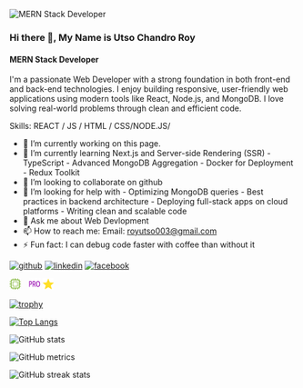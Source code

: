 ![MERN Stack Developer](https://i.ibb.co/4nYWmF29/MERN4.png)
### Hi there 👋, My Name is Utso Chandro Roy
#### MERN Stack Developer
I'm a passionate Web Developer with a strong foundation in both front-end and back-end technologies. I enjoy building responsive, user-friendly web applications using modern tools like React, Node.js, and MongoDB. I love solving real-world problems through clean and efficient code.

Skills: REACT / JS / HTML / CSS/NODE.JS/

- 🔭 I’m currently working on this page. 
- 🌱 I’m currently learning Next.js and Server-side Rendering (SSR) - TypeScript - Advanced MongoDB Aggregation - Docker for Deployment - Redux Toolkit 
- 👯 I’m looking to collaborate on github 
- 🤔 I’m looking for help with - Optimizing MongoDB queries - Best practices in backend architecture - Deploying full-stack apps on cloud platforms - Writing clean and scalable code 
- 💬 Ask me about Web Devlopment 
- 📫 How to reach me: Email: royutso003@gmail.com 
- ⚡ Fun fact: I can debug code faster with coffee than without it 


[<img src='https://cdn.jsdelivr.net/npm/simple-icons@3.0.1/icons/github.svg' alt='github' height='40'>](https://github.com/Utso-Roy)  [<img src='https://cdn.jsdelivr.net/npm/simple-icons@3.0.1/icons/linkedin.svg' alt='linkedin' height='40'>](https://www.linkedin.com/in/utsoroy8876/)  [<img src='https://cdn.jsdelivr.net/npm/simple-icons@3.0.1/icons/facebook.svg' alt='facebook' height='40'>](https://www.facebook.com/utso.roy.754)  

<a href='https://docs.github.com/en/developers'><img src='https://raw.githubusercontent.com/acervenky/animated-github-badges/master/assets/devbadge.gif' width='20' height='20'></a> <a href='https://github.com/pricing'><img src='https://raw.githubusercontent.com/acervenky/animated-github-badges/master/assets/pro.gif' width='20' height='20'></a>
<a href='https://stars.github.com/'><img src='https://raw.githubusercontent.com/acervenky/animated-github-badges/master/assets/starbadge.gif' width='20' height='20'></a> 

[![trophy](https://github-profile-trophy.vercel.app/?username=Utso-Roy)](https://github.com/ryo-ma/github-profile-trophy)

[![Top Langs](https://github-readme-stats.vercel.app/api/top-langs/?username=Utso-Roy)](https://github.com/anuraghazra/github-readme-stats)

![GitHub stats](https://github-readme-stats.vercel.app/api?username=Utso-Roy&show_icons=true&count_private=true)  

![GitHub metrics](https://metrics.lecoq.io/Utso-Roy)  

![GitHub streak stats](https://streak-stats.demolab.com/?user=Utso-Roy)  

